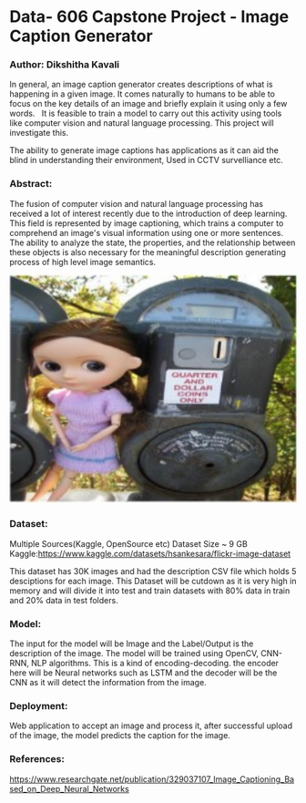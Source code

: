 # Data- 606 Capstone Project - Image Caption Generator
### Author: Dikshitha Kavali


In general, an image caption generator creates descriptions of what is happening in a given image. It comes naturally to humans to be able to focus on the key details of an image and briefly explain it using only a few words.   It is feasible to train a model to carry out this activity using tools like computer vision and natural language processing. This project will investigate this.

The ability to generate image captions has applications as it can aid the blind in understanding their environment, Used in CCTV survelliance etc.


### Abstract:

The fusion of computer vision and natural language processing has received a lot of interest recently due to the introduction of deep learning. This field is represented by image captioning, which trains a computer to comprehend an image's visual information using one or more sentences. The ability to analyze the state, the properties, and the relationship between these objects is also necessary for the meaningful description generating process of high level image semantics. 

<img src="parking_meter.jpg" width="800"/>


### Dataset:

Multiple Sources(Kaggle, OpenSource etc) Dataset Size ~ 9 GB
Kaggle:https://www.kaggle.com/datasets/hsankesara/flickr-image-dataset

This dataset has 30K images and had the description CSV file which holds 5 desciptions for each image. This Dataset will be cutdown as it is very high in memory and will divide it into test and train datasets with 80% data in train and 20% data in test folders.

### Model:

The input for the model will be Image and the Label/Output is the description of the image. The model will be trained using OpenCV, CNN-RNN, NLP algorithms. This is a kind of encoding-decoding. the encoder here will be Neural networks such as LSTM and the decoder will be the CNN as it will detect the information from the image. 

### Deployment:

Web application to accept an image and process it, after successful upload of the image, the model predicts the caption for the image.

### References:

https://www.researchgate.net/publication/329037107_Image_Captioning_Based_on_Deep_Neural_Networks







